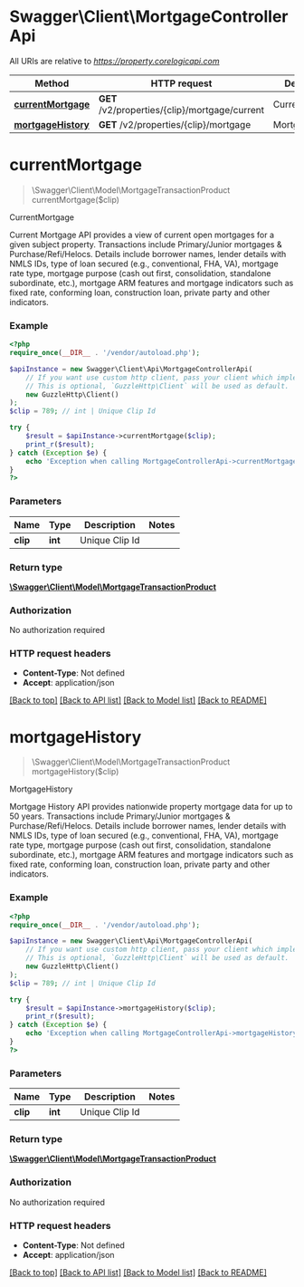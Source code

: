 # Swagger\Client\MortgageControllerApi

All URIs are relative to *https://property.corelogicapi.com*

Method | HTTP request | Description
------------- | ------------- | -------------
[**currentMortgage**](MortgageControllerApi.md#currentmortgage) | **GET** /v2/properties/{clip}/mortgage/current | CurrentMortgage
[**mortgageHistory**](MortgageControllerApi.md#mortgagehistory) | **GET** /v2/properties/{clip}/mortgage | MortgageHistory

# **currentMortgage**
> \Swagger\Client\Model\MortgageTransactionProduct currentMortgage($clip)

CurrentMortgage

Current Mortgage API provides a view of current open mortgages for a given subject property. Transactions include Primary/Junior mortgages & Purchase/Refi/Helocs. Details include borrower names, lender details with NMLS IDs, type of loan secured (e.g., conventional, FHA, VA), mortgage rate type, mortgage purpose (cash out first, consolidation, standalone subordinate, etc.), mortgage ARM features and mortgage indicators such as fixed rate, conforming loan, construction loan, private party and other indicators.

### Example
```php
<?php
require_once(__DIR__ . '/vendor/autoload.php');

$apiInstance = new Swagger\Client\Api\MortgageControllerApi(
    // If you want use custom http client, pass your client which implements `GuzzleHttp\ClientInterface`.
    // This is optional, `GuzzleHttp\Client` will be used as default.
    new GuzzleHttp\Client()
);
$clip = 789; // int | Unique Clip Id

try {
    $result = $apiInstance->currentMortgage($clip);
    print_r($result);
} catch (Exception $e) {
    echo 'Exception when calling MortgageControllerApi->currentMortgage: ', $e->getMessage(), PHP_EOL;
}
?>
```

### Parameters

Name | Type | Description  | Notes
------------- | ------------- | ------------- | -------------
 **clip** | **int**| Unique Clip Id |

### Return type

[**\Swagger\Client\Model\MortgageTransactionProduct**](../Model/MortgageTransactionProduct.md)

### Authorization

No authorization required

### HTTP request headers

 - **Content-Type**: Not defined
 - **Accept**: application/json

[[Back to top]](#) [[Back to API list]](../../README.md#documentation-for-api-endpoints) [[Back to Model list]](../../README.md#documentation-for-models) [[Back to README]](../../README.md)

# **mortgageHistory**
> \Swagger\Client\Model\MortgageTransactionProduct mortgageHistory($clip)

MortgageHistory

Mortgage History API provides nationwide property mortgage data for up to 50 years. Transactions include Primary/Junior mortgages & Purchase/Refi/Helocs. Details include borrower names, lender details with NMLS IDs, type of loan secured (e.g., conventional, FHA, VA), mortgage rate type, mortgage purpose (cash out first, consolidation, standalone subordinate, etc.), mortgage ARM features and mortgage indicators such as fixed rate, conforming loan, construction loan, private party and other indicators.

### Example
```php
<?php
require_once(__DIR__ . '/vendor/autoload.php');

$apiInstance = new Swagger\Client\Api\MortgageControllerApi(
    // If you want use custom http client, pass your client which implements `GuzzleHttp\ClientInterface`.
    // This is optional, `GuzzleHttp\Client` will be used as default.
    new GuzzleHttp\Client()
);
$clip = 789; // int | Unique Clip Id

try {
    $result = $apiInstance->mortgageHistory($clip);
    print_r($result);
} catch (Exception $e) {
    echo 'Exception when calling MortgageControllerApi->mortgageHistory: ', $e->getMessage(), PHP_EOL;
}
?>
```

### Parameters

Name | Type | Description  | Notes
------------- | ------------- | ------------- | -------------
 **clip** | **int**| Unique Clip Id |

### Return type

[**\Swagger\Client\Model\MortgageTransactionProduct**](../Model/MortgageTransactionProduct.md)

### Authorization

No authorization required

### HTTP request headers

 - **Content-Type**: Not defined
 - **Accept**: application/json

[[Back to top]](#) [[Back to API list]](../../README.md#documentation-for-api-endpoints) [[Back to Model list]](../../README.md#documentation-for-models) [[Back to README]](../../README.md)

